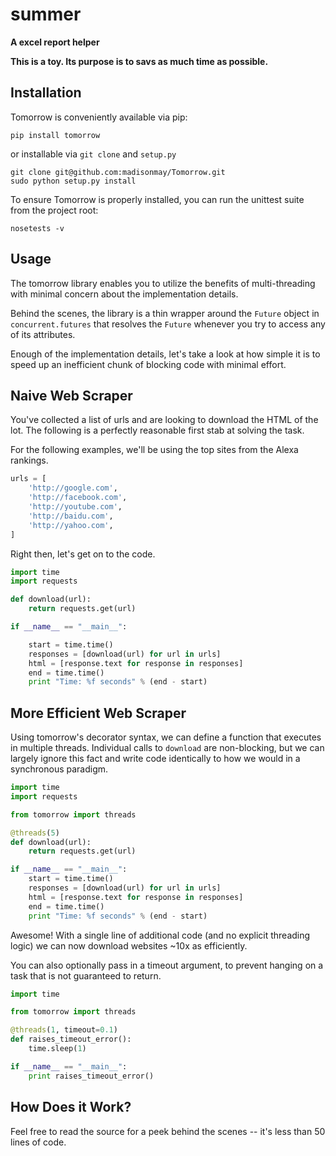 # summer
**A excel report helper**

**This is a toy. Its purpose is to savs as much time as possible.**

Installation
------------

Tomorrow is conveniently available via pip:
```
pip install tomorrow
```

or installable via `git clone` and `setup.py`
```
git clone git@github.com:madisonmay/Tomorrow.git
sudo python setup.py install
```

To ensure Tomorrow is properly installed, you can run the unittest suite from the project root:
```
nosetests -v 
```

Usage
-----
The tomorrow library enables you to utilize the benefits of multi-threading with minimal concern about the implementation details.

Behind the scenes, the library is a thin wrapper around the `Future` object in `concurrent.futures` that resolves the `Future` whenever you try to access any of its attributes.

Enough of the implementation details, let's take a look at how simple it is to speed up an inefficient chunk of blocking code with minimal effort.


Naive Web Scraper
-----------------
You've collected a list of urls and are looking to download the HTML of the lot.  The following is a perfectly reasonable first stab at solving the task.

For the following examples, we'll be using the top sites from the Alexa rankings.

```python
urls = [
    'http://google.com',
    'http://facebook.com',
    'http://youtube.com',
    'http://baidu.com',
    'http://yahoo.com',
]
```

Right then, let's get on to the code.

```python
import time
import requests

def download(url):
    return requests.get(url)

if __name__ == "__main__":

    start = time.time()
    responses = [download(url) for url in urls]
    html = [response.text for response in responses]
    end = time.time()
    print "Time: %f seconds" % (end - start)
```

More Efficient Web Scraper
--------------------------

Using tomorrow's decorator syntax, we can define a function that executes in multiple threads.  Individual calls to `download` are non-blocking, but we can largely ignore this fact and write code identically to how we would in a synchronous paradigm. 

```python
import time
import requests

from tomorrow import threads

@threads(5)
def download(url):
    return requests.get(url)

if __name__ == "__main__":
    start = time.time()
    responses = [download(url) for url in urls]
    html = [response.text for response in responses]
    end = time.time()
    print "Time: %f seconds" % (end - start)

```

Awesome!  With a single line of additional code (and no explicit threading logic) we can now download websites ~10x as efficiently.

You can also optionally pass in a timeout argument, to prevent hanging on a task that is not guaranteed to return.

```python
import time

from tomorrow import threads

@threads(1, timeout=0.1)
def raises_timeout_error():
    time.sleep(1)

if __name__ == "__main__":
    print raises_timeout_error()
```

How Does it Work?
-----------------

Feel free to read the source for a peek behind the scenes -- it's less than 50 lines of code.
